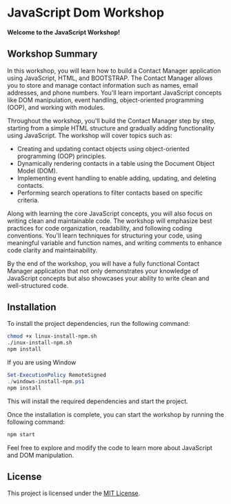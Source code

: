 # JavaScript Dom Workshop

#### Welcome to the JavaScript Workshop!

## Workshop Summary

In this workshop, you will learn how to build a Contact Manager application using JavaScript, HTML, and BOOTSTRAP. The Contact Manager allows you to store and manage contact information such as names, email addresses, and phone numbers. You'll learn important JavaScript concepts like DOM manipulation, event handling, object-oriented programming (OOP), and working with modules.

Throughout the workshop, you'll build the Contact Manager step by step, starting from a simple HTML structure and gradually adding functionality using JavaScript. The workshop will cover topics such as:

- Creating and updating contact objects using object-oriented programming (OOP) principles.
- Dynamically rendering contacts in a table using the Document Object Model (DOM).
- Implementing event handling to enable adding, updating, and deleting contacts.
- Performing search operations to filter contacts based on specific criteria.

Along with learning the core JavaScript concepts, you will also focus on writing clean and maintainable code. The workshop will emphasize best practices for code organization, readability, and following coding conventions. You'll learn techniques for structuring your code, using meaningful variable and function names, and writing comments to enhance code clarity and maintainability.

By the end of the workshop, you will have a fully functional Contact Manager application that not only demonstrates your knowledge of JavaScript concepts but also showcases your ability to write clean and well-structured code.

## Installation

To install the project dependencies, run the following command:

```bash
chmod +x linux-install-npm.sh
./inux-install-npm.sh
npm install
```

If you are using Window

```powershell
Set-ExecutionPolicy RemoteSigned
./windows-install-npm.ps1
npm install
```

This will install the required dependencies and start the project.

Once the installation is complete, you can start the workshop by running the following command:

```bash
npm start
```

Feel free to explore and modify the code to learn more about JavaScript and DOM manipulation.

## License

This project is licensed under the [MIT License](LICENSE).
